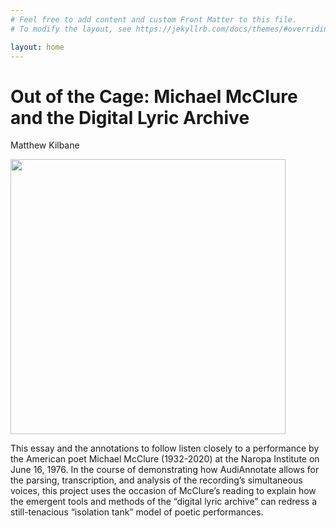 ```yaml
---
# Feel free to add content and custom Front Matter to this file.
# To modify the layout, see https://jekyllrb.com/docs/themes/#overriding-theme-defaults

layout: home
---
```

# Out of the Cage: Michael McClure and the Digital Lyric Archive

Matthew Kilbane

<img src= "https://verdantpress.com/rebuild/wp-content/uploads/2020/04/mcclure_lovelionposter.jpg" max-width="600" height="440" align="center"> 

This essay and the annotations to follow listen closely to a performance by the American poet Michael McClure (1932-2020) at the Naropa Institute on June 16, 1976. In the course of demonstrating how AudiAnnotate allows for the parsing, transcription, and analysis of the recording’s simultaneous voices, this project uses the occasion of McClure’s reading to explain how the emergent tools and methods of the “digital lyric archive” can redress a still-tenacious “isolation tank” model of poetic performances.
